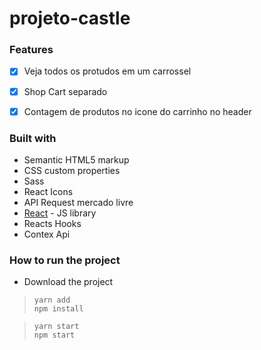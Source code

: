# projeto-castle


### Features

- [x] Veja todos os protudos em um carrossel
- [x] Shop Cart separado 
- [x] Contagem de produtos no icone do carrinho no header



### Built with

- Semantic HTML5 markup
- CSS custom properties
- Sass
- React Icons
- API Request mercado livre
- [React](https://reactjs.org/) - JS library
- Reacts Hooks
- Contex Api


### How to run the project
- Download the project

>     yarn add
>     npm install

>     yarn start
>     npm start
